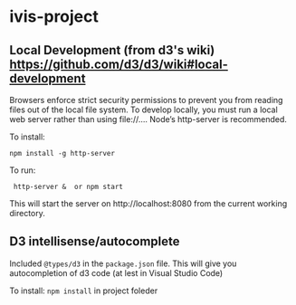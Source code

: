 # ivis-project

## Local Development (from d3's wiki) https://github.com/d3/d3/wiki#local-development
Browsers enforce strict security permissions to prevent you from reading files out of the local file system. To develop locally, you must run a local web server rather than using file://…. Node’s http-server is recommended. 

To install:

``
npm install -g http-server
``

To run:

`` 
http-server & 
or
npm start
``

This will start the server on http://localhost:8080 from the current working directory.

## D3 intellisense/autocomplete
Included ``@types/d3`` in the ``package.json`` file. This will give you autocompletion of d3 code (at lest in Visual Studio Code)

To install:
``npm install``
in project foleder
